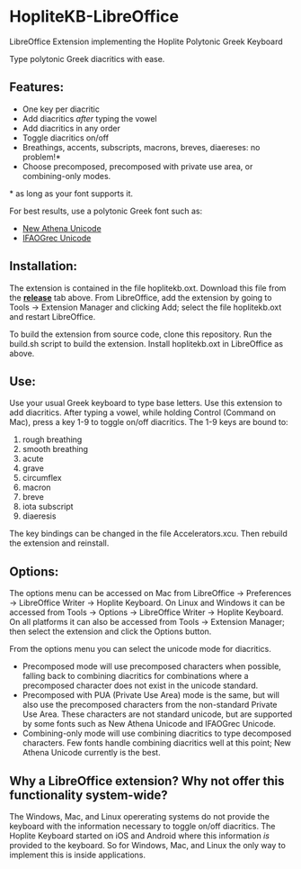 # HopliteKB-LibreOffice
LibreOffice Extension implementing the Hoplite Polytonic Greek Keyboard

Type polytonic Greek diacritics with ease.

## Features:
* One key per diacritic
* Add diacritics _after_ typing the vowel
* Add diacritics in any order
* Toggle diacritics on/off
* Breathings, accents, subscripts, macrons, breves, diaereses: no problem!\*
* Choose precomposed, precomposed with private use area, or combining-only modes.

\* as long as your font supports it.

For best results, use a polytonic Greek font such as: 
* [New Athena Unicode](https://apagreekkeys.org/NAUdownload.html)
* [IFAOGrec Unicode](http://www.ifao.egnet.net/publications/publier/outils-ed/polices/#grec)

## Installation:
The extension is contained in the file hoplitekb.oxt.  Download this file from the [**release**](https://github.com/jeremymarch/HopliteKB-LibreOffice/releases) tab above.  From LibreOffice, add the extension by going to Tools -> Extension Manager and clicking Add; select the file hoplitekb.oxt and restart LibreOffice.

To build the extension from source code, clone this repository.  Run the build.sh script to build the extension.  Install hoplitekb.oxt in LibreOffice as above.

## Use:
Use your usual Greek keyboard to type base letters.  Use this extension to add diacritics.  After typing a vowel, while holding Control (Command on Mac), press a key 1-9 to toggle on/off diacritics.  The 1-9 keys are bound to: 
1. rough breathing 
2. smooth breathing
3. acute
4. grave
5. circumflex
6. macron
7. breve
8. iota subscript
9. diaeresis

The key bindings can be changed in the file Accelerators.xcu.  Then rebuild the extension and reinstall.

## Options:
The options menu can be accessed on Mac from LibreOffice -> Preferences -> LibreOffice Writer -> Hoplite Keyboard.  On Linux and Windows it can be accessed from Tools -> Options -> LibreOffice Writer -> Hoplite Keyboard.  On all platforms it can also be accessed from Tools -> Extension Manager; then select the extension and click the Options button.  

From the options menu you can select the unicode mode for diacritics.  
* Precomposed mode will use precomposed characters when possible, falling back to combining diacritics for combinations where a precomposed character does not exist in the unicode standard.  
* Precomposed with PUA (Private Use Area) mode is the same, but will also use the precomposed characters from the non-standard Private Use Area.  These characters are not standard unicode, but are supported by some fonts such as New Athena Unicode and IFAOGrec Unicode.  
* Combining-only mode will use combining diacritics to type decomposed characters.  Few fonts handle combining diacritics well at this point; New Athena Unicode currently is the best.  

## Why a LibreOffice extension?  Why not offer this functionality system-wide?
The Windows, Mac, and Linux opererating systems do not provide the keyboard with the information necessary to toggle on/off diacritics.  The Hoplite Keyboard started on iOS and Android where this information *is* provided to the keyboard.  So for Windows, Mac, and Linux the only way to implement this is inside applications.

